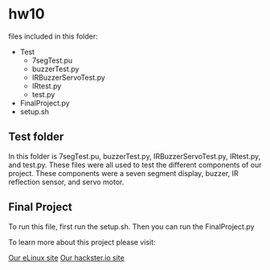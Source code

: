 # hw10

files included in this folder:
- Test
    - 7segTest.pu
    - buzzerTest.py
    - IRBuzzerServoTest.py
    - IRtest.py
    - test.py
- FinalProject.py
- setup.sh

## Test folder
In this folder is 7segTest.pu, buzzerTest.py, IRBuzzerServoTest.py, IRtest.py, and test.py. These files were all used to test the different components of our project. These components were a seven segment display, buzzer, IR reflection sensor, and servo motor.

## Final Project

To run this file, first run the setup.sh. Then you can run the FinalProject.py

To learn more about this project please visit:

[Our eLinux site](https://elinux.org/ECE434_Project_-_Cornhole_Board#Grading_Template)
[Our hackster.io site](https://www.hackster.io/tristen-s-foisy/ece434-cornhole-board-eccd77)
